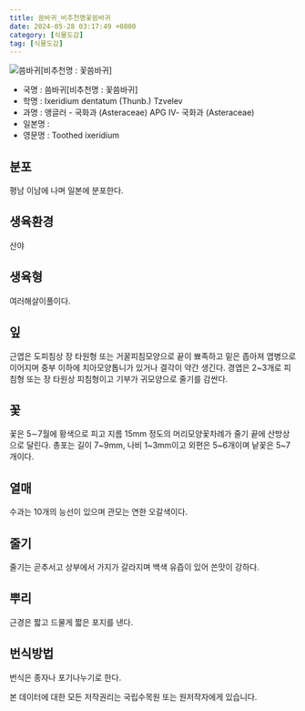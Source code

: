 ```yaml
---
title: 씀바귀_비추천명꽃씀바귀
date: 2024-05-28 03:17:49 +0800
category: [식물도감]
tag: [식물도감]
---
```




![씀바귀[비추천명 : 꽃씀바귀]](/fileUpload/plants/basic/Compositae/Ixeridium/10351/1_th2.JPG)
- 국명 : 씀바귀[비추천명 : 꽃씀바귀]
- 학명 : Ixeridium dentatum (Thunb.) Tzvelev
- 과명 : 앵글러 - 국화과 (Asteraceae) APG Ⅳ- 국화과 (Asteraceae)
- 일본명 : 
- 영문명 : Toothed ixeridium


## 분포
평남 이남에 나며 일본에 분포한다.
## 생육환경
산야
## 생육형
여러해살이풀이다.
## 잎
근엽은 도피침상 장 타원형 또는 거꿀피침모양으로 끝이 뾰족하고 밑은 좁아져 엽병으로 이어지며 중부 이하에 치아모양톱니가 있거나 결각이 약간 생긴다. 경엽은 2~3개로 피침형 또는 장 타원상 피침형이고 기부가 귀모양으로 줄기를 감싼다.
## 꽃
꽃은 5∼7월에 황색으로 피고 지름 15mm 정도의 머리모양꽃차례가 줄기 끝에 산방상으로 달린다. 총포는 길이 7~9mm, 나비 1~3mm이고 외편은 5~6개이며 낱꽃은 5~7개이다. 
## 열매
수과는 10개의 능선이 있으며 관모는 연한 오갈색이다.
## 줄기
줄기는 곧추서고 상부에서 가지가 갈라지며 백색 유즙이 있어 쓴맛이 강하다.
## 뿌리
근경은 짧고 드물게 짧은 포지를 낸다.
## 번식방법
번식은 종자나 포기나누기로 한다.






본 데이터에 대한 모든 저작권리는 국립수목원 또는 원저작자에게 있습니다.
